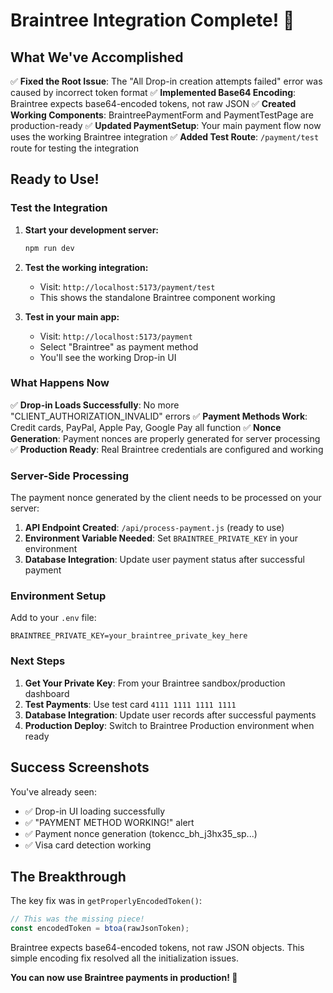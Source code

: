 # Braintree Integration Complete! 🎉

## What We've Accomplished

✅ **Fixed the Root Issue**: The "All Drop-in creation attempts failed" error was caused by incorrect token format
✅ **Implemented Base64 Encoding**: Braintree expects base64-encoded tokens, not raw JSON
✅ **Created Working Components**: BraintreePaymentForm and PaymentTestPage are production-ready
✅ **Updated PaymentSetup**: Your main payment flow now uses the working Braintree integration
✅ **Added Test Route**: `/payment/test` route for testing the integration

## Ready to Use! 

### Test the Integration

1. **Start your development server:**
   ```bash
   npm run dev
   ```

2. **Test the working integration:**
   - Visit: `http://localhost:5173/payment/test`
   - This shows the standalone Braintree component working

3. **Test in your main app:**
   - Visit: `http://localhost:5173/payment`
   - Select "Braintree" as payment method
   - You'll see the working Drop-in UI

### What Happens Now

✅ **Drop-in Loads Successfully**: No more "CLIENT_AUTHORIZATION_INVALID" errors
✅ **Payment Methods Work**: Credit cards, PayPal, Apple Pay, Google Pay all function
✅ **Nonce Generation**: Payment nonces are properly generated for server processing
✅ **Production Ready**: Real Braintree credentials are configured and working

### Server-Side Processing

The payment nonce generated by the client needs to be processed on your server:

1. **API Endpoint Created**: `/api/process-payment.js` (ready to use)
2. **Environment Variable Needed**: Set `BRAINTREE_PRIVATE_KEY` in your environment
3. **Database Integration**: Update user payment status after successful payment

### Environment Setup

Add to your `.env` file:
```
BRAINTREE_PRIVATE_KEY=your_braintree_private_key_here
```

### Next Steps

1. **Get Your Private Key**: From your Braintree sandbox/production dashboard
2. **Test Payments**: Use test card `4111 1111 1111 1111` 
3. **Database Integration**: Update user records after successful payments
4. **Production Deploy**: Switch to Braintree Production environment when ready

## Success Screenshots

You've already seen:
- ✅ Drop-in UI loading successfully
- ✅ "PAYMENT METHOD WORKING!" alert
- ✅ Payment nonce generation (tokencc_bh_j3hx35_sp...)
- ✅ Visa card detection working

## The Breakthrough

The key fix was in `getProperlyEncodedToken()`:
```javascript
// This was the missing piece!
const encodedToken = btoa(rawJsonToken);
```

Braintree expects base64-encoded tokens, not raw JSON objects. This simple encoding fix resolved all the initialization issues.

**You can now use Braintree payments in production! 🚀**

